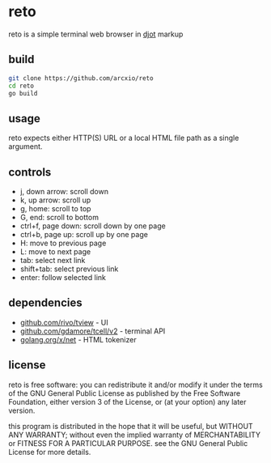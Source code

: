 # reto

reto is a simple terminal web browser in [djot](https://djot.net/) markup

## build

``` sh
git clone https://github.com/arcxio/reto
cd reto
go build
```

## usage

reto expects either HTTP(S) URL or a local HTML file path as a single argument.

## controls

- j, down arrow: scroll down
- k, up arrow: scroll up
- g, home: scroll to top
- G, end: scroll to bottom
- ctrl+f, page down: scroll down by one page
- ctrl+b, page up: scroll up by one page
- H: move to previous page
- L: move to next page
- tab: select next link
- shift+tab: select previous link
- enter: follow selected link

## dependencies

- [github.com/rivo/tview](https://github.com/rivo/tview) - UI
- [github.com/gdamore/tcell/v2](https://github.com/gdamore/tcell) - terminal API
- [golang.org/x/net](https://pkg.go.dev/golang.org/x/net) - HTML tokenizer

## license

reto is free software: you can redistribute it and/or modify it under the terms
of the GNU General Public License as published by the Free Software Foundation,
either version 3 of the License, or (at your option) any later version.

this program is distributed in the hope that it will be useful, but WITHOUT ANY
WARRANTY; without even the implied warranty of MERCHANTABILITY or FITNESS FOR A
PARTICULAR PURPOSE. see the GNU General Public License for more details.
